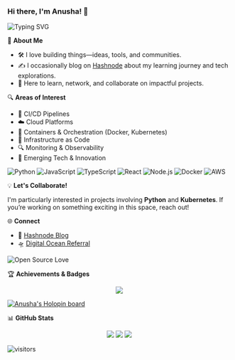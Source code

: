 <!-- Profile README for anushas-dev -->

<h3 align="left">Hi there, I'm Anusha! 👋 </h3>
<a><img src="https://readme-typing-svg.herokuapp.com?font=Fira+Code&pause=1000&width=450&lines=Cloud+Enthusiast;Always+Learning" alt="Typing SVG" /></a>





🌱 **About Me**

- 🛠️ I love building things—ideas, tools, and communities.
- ✍️ I occasionally blog on [Hashnode](https://anushasridharan.in) about my learning journey and tech explorations.
- 🤝 Here to learn, network, and collaborate on impactful projects.


🔍 **Areas of Interest**

- 🔧 CI/CD Pipelines
- ☁️ Cloud Platforms
- 🐳 Containers & Orchestration (Docker, Kubernetes)
- 🧪 Infrastructure as Code
- 🔍 Monitoring & Observability
- 🧠 Emerging Tech & Innovation

![Python](https://img.shields.io/badge/Python-3776AB?logo=python&logoColor=white)
![JavaScript](https://img.shields.io/badge/JavaScript-F7DF1E?logo=javascript&logoColor=black)
![TypeScript](https://img.shields.io/badge/TypeScript-3178C6?logo=typescript&logoColor=white)
![React](https://img.shields.io/badge/React-20232A?logo=react&logoColor=61DAFB)
![Node.js](https://img.shields.io/badge/Node.js-43853D?logo=node.js&logoColor=white)
![Docker](https://img.shields.io/badge/Docker-2496ED?logo=docker&logoColor=white)
![AWS](https://img.shields.io/badge/AWS-232F3E?logo=amazon-aws&logoColor=white)

💡 **Let's Collaborate!**

I'm particularly interested in projects involving **Python** and **Kubernetes**. If you’re working on something exciting in this space, reach out!


🌐 **Connect**

- 📝 [Hashnode Blog](https://anushasridharan.in)
- 🛸 [Digital Ocean Referral](https://www.digitalocean.com/?refcode=29da0435ce32&utm_campaign=Referral_Invite&utm_medium=Referral_Program&utm_source=badge)

![Open Source Love](https://badges.frapsoft.com/os/v1/open-source.svg?v=103)

🏆 **Achievements & Badges**

<p align="center">
  <img src="https://github-profile-trophy.vercel.app/?username=anushas-dev&theme=discord" />
</p>

[![Anusha's Holopin board](https://holopin.me/anushas)](https://holopin.io/@anushas)


📊 **GitHub Stats**

<p align="center">
  <img src="https://github-readme-stats.vercel.app/api?username=anushas-dev&show_icons=true&theme=tokyonight" />
  <img src="https://github-readme-streak-stats.herokuapp.com/?user=anushas-dev&theme=tokyonight" />
  <img src="https://github-readme-stats.vercel.app/api/top-langs/?username=anushas-dev&layout=compact&theme=tokyonight" />
</p>


<!-- SPONSORSHIP-DATA:START -->
<!-- SPONSORSHIP-DATA:END -->


![visitors](https://visitor-badge.laobi.icu/badge?page_id=anushas-dev)

